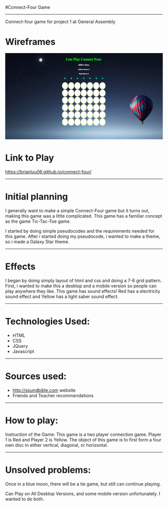  #Connect-Four Game
 ____________________________________________________


 Connect-four game for project 1 at General  Assembly

# Wireframes
![Connect-Four Model](./images/GameShot1.png)



# Link to Play
 https://brianluu06.github.io/connect-four/


____________________________________________________
 # Initial planning
I generally want to make a simple Connect-Four game but it turns out, making this game was a little complicated. This game has a familiar concept as the game Tic-Tac-Toe game.

I started by doing simple pseudocodes and the requirements needed for this game.
After i started doing my pseudocode, i wanted to make a theme, so i made a Galaxy Star theme.

____________________________________________________
# Effects

I began by doing simply layout of html and css and doing a 7-6 grid pattern. First, i wanted to make this a desktop and a mobile version so people can play anywhere they like.
This game has sound effects!
Red has a electricity sound effect and Yellow has a light saber sound effect.
____________________________________________________

# Technologies Used:

* HTML
* CSS
* JQuery
* Javascript
____________________________________________________

# Sources used:

* http://soundbible.com website
* Friends and Teacher recommendations
____________________________________________________

# How to play:

Instruction of the Game: This game is a two player connection game. 
Player 1 is Red and Player 2 is Yellow.
The object of this game is to first form a four own disc in either  vertical, diagonal, or horizontal.
____________________________________________________

# Unsolved problems:
 Once in a blue moon, there will be a tie game, but still can continue playing.
 
 Can Play on All Desktop Versions, and some mobile version unfortunately. I wanted to do both.
 






